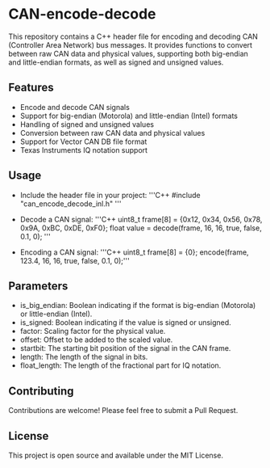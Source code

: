 # CAN-encode-decode
This repository contains a C++ header file for encoding and decoding CAN (Controller Area Network) bus messages. It provides functions to convert between raw CAN data and physical values, supporting both big-endian and little-endian formats, as well as signed and unsigned values.
## Features
* Encode and decode CAN signals
* Support for big-endian (Motorola) and little-endian (Intel) formats
* Handling of signed and unsigned values
* Conversion between raw CAN data and physical values
* Support for Vector CAN DB file format
* Texas Instruments IQ notation support
## Usage
- Include the header file in your project:
'''C++
#include "can_encode_decode_inl.h"
'''
- Decode a CAN signal:
'''C++
uint8_t frame[8] = {0x12, 0x34, 0x56, 0x78, 0x9A, 0xBC, 0xDE, 0xF0};
float value = decode(frame, 16, 16, true, false, 0.1, 0);
'''

- Encoding a CAN signal: 
'''C++
uint8_t frame[8] = {0};
encode(frame, 123.4, 16, 16, true, false, 0.1, 0);'''
## Parameters
* is_big_endian: Boolean indicating if the format is big-endian (Motorola) or little-endian (Intel).
* is_signed: Boolean indicating if the value is signed or unsigned.
* factor: Scaling factor for the physical value.
* offset: Offset to be added to the scaled value.
* startbit: The starting bit position of the signal in the CAN frame.
* length: The length of the signal in bits.
* float_length: The length of the fractional part for IQ notation.
## Contributing
Contributions are welcome! Please feel free to submit a Pull Request.
## License
This project is open source and available under the MIT License.
